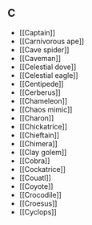 ## C

- [[Captain]]
- [[Carnivorous ape]]
- [[Cave spider]]
- [[Caveman]]
- [[Celestial dove]]
- [[Celestial eagle]]
- [[Centipede]]
- [[Cerberus]]
- [[Chameleon]]
- [[Chaos mimic]]
- [[Charon]]
- [[Chickatrice]]
- [[Chieftain]]
- [[Chimera]]
- [[Clay golem]]
- [[Cobra]]
- [[Cockatrice]]
- [[Couatl]]
- [[Coyote]]
- [[Crocodile]]
- [[Croesus]]
- [[Cyclops]]
